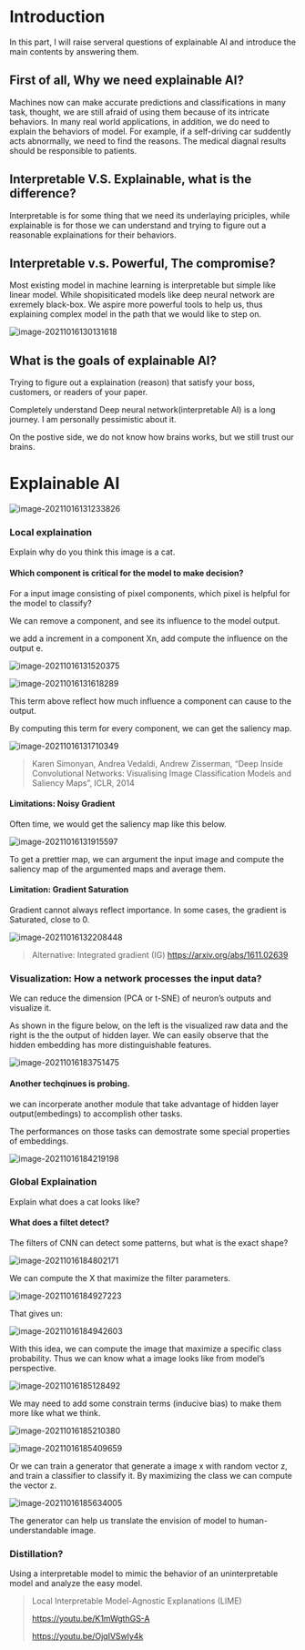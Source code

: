 # Introduction

In this part, I will raise serveral questions of explainable AI and introduce the main contents by answering them.

## First of all, Why we need explainable AI?

Machines now can make accurate predictions and classifications in many task, thought, we are still afraid of using them because of its intricate behaviors. In many real world applications, in addition, we do need to explain the behaviors of model. For example, if a self-driving car suddently acts abnormally, we need to find the reasons. The medical diagnal results should be responsible to patients.

## Interpretable V.S. Explainable, what is the difference?

Interpretable is for some thing that we need its underlaying priciples, while explainable is for those we can understand and trying to figure out a reasonable explainations for their behaviors.

## Interpretable v.s. Powerful, The compromise?

Most existing model in machine learning is interpretable but simple like linear model. While shopisiticated models like deep neural network are exremely black-box. We aspire more powerful tools to help us, thus explaining complex model in the path that we would like to step on.

![image-20211016130131618](Explainable%20AI.assets/image-20211016130131618.png)

## What is the goals of explainable AI?

Trying to figure out a explaination (reason) that satisfy your boss, customers, or readers of your paper.

Completely understand Deep neural network(interpretable AI) is a long journey. I am personally pessimistic about it. 

On the postive side, we do not know how brains works, but we still trust our brains.

# Explainable AI

![image-20211016131233826](Explainable%20AI.assets/image-20211016131233826.png)

### Local explaination

Explain why do you think this image is a cat.

#### Which component is critical for the model to make decision?

For a input image  consisting of pixel components, which pixel is helpful for the model to classify?

We can remove a component, and see its influence to the model output.

we add a increment in a component Xn, add compute the influence on the output e.

![image-20211016131520375](Explainable%20AI.assets/image-20211016131520375.png)

![image-20211016131618289](Explainable%20AI.assets/image-20211016131618289.png)

This term above reflect how much influence a component can cause to the output.

By computing this term for every component, we can get the saliency map.

![image-20211016131710349](Explainable%20AI.assets/image-20211016131710349.png)

> Karen Simonyan, Andrea Vedaldi, Andrew Zisserman, “Deep Inside Convolutional  Networks: Visualising Image Classification Models and Saliency Maps”, ICLR, 2014

#### Limitations: Noisy Gradient

Often time, we would get the saliency map like this below.

![image-20211016131915597](Explainable%20AI.assets/image-20211016131915597.png)

To get a prettier map, we can argument the input image and compute the saliency map of the argumented maps and average them.

#### Limitation: Gradient Saturation

Gradient cannot always reflect importance. In some cases, the gradient is Saturated, close to 0.

![image-20211016132208448](Explainable%20AI.assets/image-20211016132208448.png)

> Alternative: Integrated gradient (IG)  https://arxiv.org/abs/1611.02639

### Visualization: How a network processes the input data?

We can reduce the dimension (PCA or t-SNE) of neuron’s outputs and visualize it.

As shown in the figure below, on the left is the visualized raw data and the right is the the output of hidden layer. We can easily observe that the hidden embedding has more distinguishable features.

![image-20211016183751475](Explainable%20AI.assets/image-20211016183751475.png)

#### Another techqinues is probing.

we can incorperate another module that take advantage of hidden layer output(embedings) to accomplish other tasks. 

The performances on those tasks can demostrate some special properties of embeddings.

![image-20211016184219198](Explainable%20AI.assets/image-20211016184219198.png)

### Global Explaination

Explain what does a cat looks like?

#### What does a filtet detect?

The filters of CNN can detect some patterns, but what is the exact shape?

![image-20211016184802171](Explainable%20AI.assets/image-20211016184802171.png)

We can compute the X that maximize the filter parameters.

![image-20211016184927223](Explainable%20AI.assets/image-20211016184927223.png)

That gives un:

![image-20211016184942603](Explainable%20AI.assets/image-20211016184942603.png)

With this idea, we can compute the image that maximize a specific class probability.  Thus we can know what a image looks like from model’s perspective.



![image-20211016185128492](Explainable%20AI.assets/image-20211016185128492.png)

We may need to add some constrain terms (inducive bias) to make them more like what we think.

![image-20211016185210380](Explainable%20AI.assets/image-20211016185210380.png)

![image-20211016185409659](Explainable%20AI.assets/image-20211016185409659.png)

Or we can train a generator that generate a image x with random vector z, and train a classifier to classify it. By maximizing the class we can compute the vector z.

![image-20211016185634005](Explainable%20AI.assets/image-20211016185634005.png)

The generator can help us translate the envision of model  to human-understandable image.

### Distillation?

Using a interpretable model to mimic the behavior of an uninterpretable model and analyze the easy model.

> Local Interpretable Model-Agnostic Explanations (LIME)
>
> https://youtu.be/K1mWgthGS-A
>
> https://youtu.be/OjqIVSwly4k